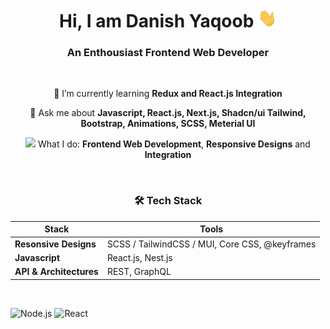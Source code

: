 <h1 align="center">Hi, I am Danish Yaqoob </a> <img src="https://raw.githubusercontent.com/ABSphreak/ABSphreak/master/gifs/Hi.gif" width="30px" height="30px"></h1>

<h3 align="center">An Enthousiast Frontend Web Developer</h3>

 
 <br/>
 
 <div align="center">

🌱 I’m currently learning **Redux and React.js Integration**

💬 Ask me about **Javascript, React.js, Next.js, Shadcn/ui Tailwind, Bootstrap, Animations, SCSS, Meterial UI**

<img src="https://media.giphy.com/media/WUlplcMpOCEmTGBtBW/giphy.gif" width="30"> What I do: **Frontend Web Development**, **Responsive Designs** and **Integration**
  
</div>
 
<br/>

 <div align="center">
 
<h3 align="center" > 🛠 Tech Stack </h3>

| Stack | Tools |
|---|---|
|**Resonsive Designs**| SCSS / TailwindCSS / MUI,  Core CSS, @keyframes|
|**Javascript**| React.js, Nest.js|
|**API & Architectures**|REST, GraphQL|

 </div>
<br/>



<p align="center">
 
![Node.js ](https://img.shields.io/badge/node.js-6DA55F?logo=node.js&logoColor=white)
![React](https://img.shields.io/badge/react-%2320232a.svg?logo=react&logoColor=%2361DAFB)
 
 </p>

